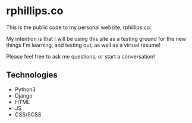 # rphillips.co

This is the public code to my personal website, rphillips.co. 

My intention is that I will be using this site as a testing ground for the new things I'm learning, and testing out, as well as a virtual resume!

Please feel free to ask me questions, or start a conversation!

## Technologies

- Python3
- Django
- HTML
- JS
- CSS/SCSS